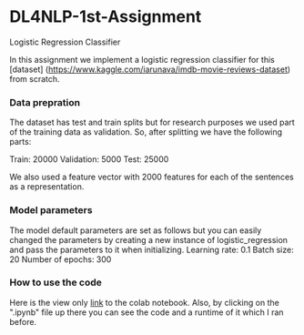 # DL4NLP-1st-Assignment
Logistic Regression Classifier

In this assignment we implement a logistic regression classifier for this [dataset] (https://www.kaggle.com/iarunava/imdb-movie-reviews-dataset) from scratch.

### Data prepration 
The dataset has test and train splits but for research purposes we used part of the training data as validation. So, after splitting we have the following parts:

  Train: 20000 
  Validation: 5000
  Test: 25000

We also used a feature vector with 2000 features for each of the sentences as a representation.

### Model parameters
The model default parameters are set as follows but you can easily changed the parameters by creating a new instance of logistic_regression and pass the parameters to it when initializing.
  Learning rate: 0.1
  Batch size: 20
  Number of epochs: 300
  
### How to use the code
Here is the view only [link](https://colab.research.google.com/drive/1tNh3vXd-0XSACaj3WrL2Jx0WvAVYwkTO) to the colab notebook. Also, by clicking on the ".ipynb" file up there you can see the code and a runtime of it which I ran before.
